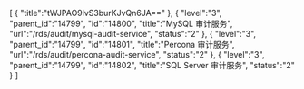 [
	{
		"title":"tWJPAO9lvS3burKJvQn6JA=="
	},
	{
		"level":"3",
		"parent_id":"14799",
		"id":"14800",
		"title":"MySQL 审计服务",
		"url":"/rds/audit/mysql-audit-service",
		"status":"2"
	},
	{
		"level":"3",
		"parent_id":"14799",
		"id":"14801",
		"title":"Percona 审计服务",
		"url":"/rds/audit/percona-audit-service",
		"status":"2"
	},
	{
		"level":"3",
		"parent_id":"14799",
		"id":"14802",
		"title":"SQL Server 审计服务",
		"status":"2"
	}
]